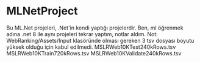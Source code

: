 # MLNetProject
Bu ML.Net projeleri, .Net'in kendi yaptığı projelerdir. Ben, ml öğrenmek adına .net 8 ile aynı projeleri tekrar yaptım, notlar aldım.
Not: WebRanking/Assets/Input klasöründe olması gereken 3 tsv dosyası boyutu yüksek olduğu için kabul edilmedi.
MSLRWeb10KTest240kRows.tsv
MSLRWeb10KTrain720kRows.tsv
MSLRWeb10KValidate240kRows.tsv
